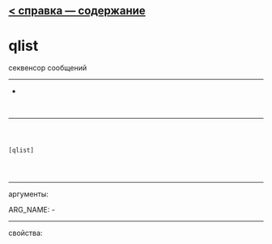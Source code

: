 [< справка — содержание](ceammc_lib.html)
---

# qlist


секвенсор сообщений

---

-
<br>


---


```



[qlist]


            
```

---
аргументы:

ARG_NAME: -<br>

---
свойства:


